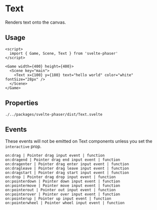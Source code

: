 # Text

Renders text onto the canvas.

## Usage

```example
<script>
  import { Game, Scene, Text } from 'svelte-phaser'
</script>

<Game width={400} height={400}>
  <Scene key="main">
    <Text x={100} y={180} text="hello world" color="white" fontSize="28px" />
  </Scene>
</Game>
```

## Properties

```properties
./../packages/svelte-phaser/dist/Text.svelte
```

## Events

These events will not be emitted on Text components unless you set the `interactive` prop.

```properties
on:drag | Pointer drag input event | function
on:dragend | Pointer drag end input event | function
on:dragenter | Pointer drag enter input event | function
on:dragleave | Pointer drag leave input event | function
on:dragstart | Pointer drag start input event | function
on:drop | Pointer drag drop input event | function
on:pointerdown | Pointer down input event | function
on:pointermove | Pointer move input event | function
on:pointerout | Pointer out input event | function
on:pointerover | Pointer over input event | function
on:pointerup | Pointer up input event | function
on:pointerwheel | Pointer wheel input event | function
```
